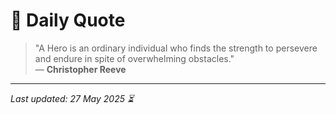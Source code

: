 # 📜 Daily Quote

> "A Hero is an ordinary individual who finds the strength to persevere and endure in spite of overwhelming obstacles."  
> — **Christopher Reeve**

---

_Last updated: 27 May 2025 ⏳_
